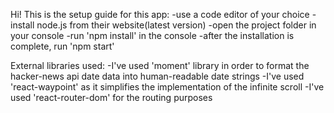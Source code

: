 Hi! This is the setup guide for this app:
-use a code editor of your choice
-install node.js from their website(latest version)
-open the project folder in your console
-run 'npm install' in the console
-after the installation is complete, run 'npm start'

External libraries used:
-I've used 'moment' library in order to format the hacker-news api date data into human-readable date strings
-I've used 'react-waypoint' as it simplifies the implementation of the infinite scroll
-I've used 'react-router-dom' for the routing purposes
 


